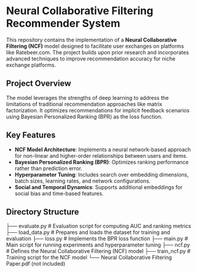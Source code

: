 # Neural Collaborative Filtering Recommender System

This repository contains the implementation of a **Neural Collaborative Filtering (NCF)** model designed to facilitate user exchanges on platforms like Ratebeer.com. The project builds upon prior research and incorporates advanced techniques to improve recommendation accuracy for niche exchange platforms.

## Project Overview

The model leverages the strengths of deep learning to address the limitations of traditional recommendation approaches like matrix factorization. It optimizes recommendations for implicit feedback scenarios using Bayesian Personalized Ranking (BPR) as the loss function.

## Key Features

- **NCF Model Architecture**: Implements a neural network-based approach for non-linear and higher-order relationships between users and items.
- **Bayesian Personalized Ranking (BPR)**: Optimizes ranking performance rather than prediction error.
- **Hyperparameter Tuning**: Includes search over embedding dimensions, batch sizes, learning rates, and network configurations.
- **Social and Temporal Dynamics**: Supports additional embeddings for social bias and time-based features.

## Directory Structure
├── evaluate.py            # Evaluation script for computing AUC and ranking metrics
├── load_data.py           # Prepares and loads the dataset for training and evaluation
├── loss.py                # Implements the BPR loss function
├── main.py                # Main script for running experiments and hyperparameter tuning
├── ncf.py                 # Defines the Neural Collaborative Filtering (NCF) model
├── train_ncf.py           # Training script for the NCF model
└── Neural Collaborative Filtering Paper.pdf (not included)


